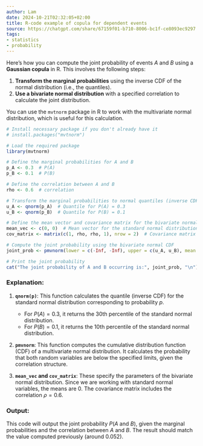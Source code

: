 ```yaml
---
author: Lam
date: 2024-10-21T02:32:05+02:00
title: R-code example of copula for dependent events
source: https://chatgpt.com/share/67159f01-b710-8006-bc1f-ce8093ec9297
tags:
- statistics
- probability
---
```


Here’s how you can compute the joint probability of events $A$ and $B$ using a **Gaussian copula** in R. This involves the following steps:

1. **Transform the marginal probabilities** using the inverse CDF of the normal distribution (i.e., the quantiles).
2. **Use a bivariate normal distribution** with a specified correlation to calculate the joint distribution.

You can use the `mvtnorm` package in R to work with the multivariate normal distribution, which is useful for this calculation.

```r
# Install necessary package if you don't already have it
# install.packages("mvtnorm")

# Load the required package
library(mvtnorm)

# Define the marginal probabilities for A and B
p_A <- 0.3  # P(A)
p_B <- 0.1  # P(B)

# Define the correlation between A and B
rho <- 0.6  # correlation

# Transform the marginal probabilities to normal quantiles (inverse CDF of the normal distribution)
u_A <- qnorm(p_A)  # Quantile for P(A) = 0.3
u_B <- qnorm(p_B)  # Quantile for P(B) = 0.1

# Define the mean vector and covariance matrix for the bivariate normal distribution
mean_vec <- c(0, 0)  # Mean vector for the standard normal distribution
cov_matrix <- matrix(c(1, rho, rho, 1), nrow = 2)  # Covariance matrix with correlation rho

# Compute the joint probability using the bivariate normal CDF
joint_prob <- pmvnorm(lower = c(-Inf, -Inf), upper = c(u_A, u_B), mean = mean_vec, sigma = cov_matrix)

# Print the joint probability
cat("The joint probability of A and B occurring is:", joint_prob, "\n")
```

### Explanation:
1. **`qnorm(p)`**: This function calculates the quantile (inverse CDF) for the standard normal distribution corresponding to probability $p$.
   - For $P(A) = 0.3$, it returns the 30th percentile of the standard normal distribution.
   - For $P(B) = 0.1$, it returns the 10th percentile of the standard normal distribution.
   
2. **`pmvnorm`**: This function computes the cumulative distribution function (CDF) of a multivariate normal distribution. It calculates the probability that both random variables are below the specified limits, given the correlation structure.

3. **`mean_vec` and `cov_matrix`**: These specify the parameters of the bivariate normal distribution. Since we are working with standard normal variables, the means are 0. The covariance matrix includes the correlation $\rho = 0.6$.

### Output:
This code will output the joint probability $P(A \text{ and } B)$, given the marginal probabilities and the correlation between $A$ and $B$. The result should match the value computed previously (around 0.052).
